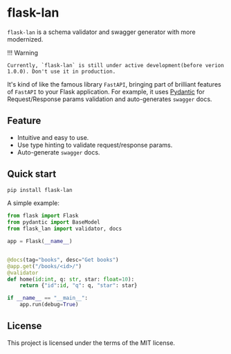 # flask-lan

`flask-lan` is a schema validator and swagger generator with more modernized.

!!! Warning

    Currently, `flask-lan` is still under active development(before verion 1.0.0). Don't use it in production.

It's kind of like the famous library `FastAPI`, bringing part of brilliant features of `FastAPI` to your Flask application.
For example, it uses [Pydantic](https://github.com/samuelcolvin/pydantic) for Request/Response params validation and auto-generates `swagger` docs.

## Feature

-   Intuitive and easy to use.
-   Use type hinting to validate request/response params.
-   Auto-generate `swagger` docs.

## Quick start

```bash
pip install flask-lan
```

A simple example:

```python
from flask import Flask
from pydantic import BaseModel
from flask_lan import validator, docs

app = Flask(__name__)


@docs(tag="books", desc="Get books")
@app.get("/books/<id>/")
@validator
def home(id:int, q: str, star: float=10):
    return {"id":id, "q": q, "star": star}

if __name__ == "__main__":
    app.run(debug=True)

```

## License

This project is licensed under the terms of the MIT license.
